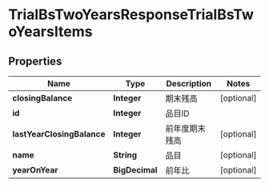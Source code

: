 

# TrialBsTwoYearsResponseTrialBsTwoYearsItems


## Properties

| Name | Type | Description | Notes |
|------------ | ------------- | ------------- | -------------|
|**closingBalance** | **Integer** | 期末残高 |  [optional] |
|**id** | **Integer** | 品目ID |  |
|**lastYearClosingBalance** | **Integer** | 前年度期末残高 |  [optional] |
|**name** | **String** | 品目 |  [optional] |
|**yearOnYear** | **BigDecimal** | 前年比 |  [optional] |



